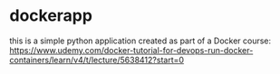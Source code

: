 # dockerapp

this is a simple python application created as part of a Docker course: 
https://www.udemy.com/docker-tutorial-for-devops-run-docker-containers/learn/v4/t/lecture/5638412?start=0
